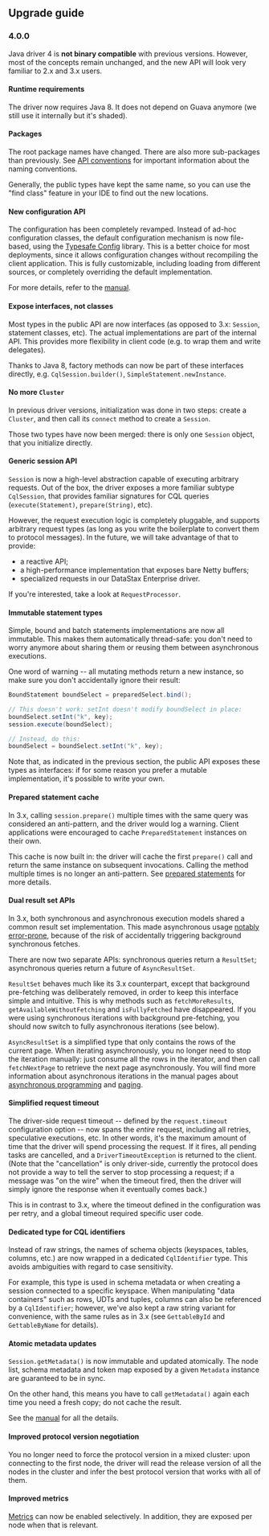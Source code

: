 ## Upgrade guide

### 4.0.0

Java driver 4 is **not binary compatible** with previous versions. However, most of the concepts
remain unchanged, and the new API will look very familiar to 2.x and 3.x users.

#### Runtime requirements

The driver now requires Java 8. It does not depend on Guava anymore (we still use it internally but
it's shaded).

#### Packages

The root package names have changed. There are also more sub-packages than previously. See [API 
conventions] for important information about the naming conventions.
  
Generally, the public types have kept the same name, so you can use the "find class" feature in your
IDE to find out the new locations.

[API conventions]: ../manual/api_conventions

#### New configuration API

The configuration has been completely revamped. Instead of ad-hoc configuration classes, the default
configuration mechanism is now file-based, using the [Typesafe Config] library. This is a better
choice for most deployments, since it allows configuration changes without recompiling the client
application. This is fully customizable, including loading from different sources, or completely
overriding the default implementation.

For more details, refer to the [manual](../manual/core/configuration).

[Typesafe Config]: https://github.com/typesafehub/config

#### Expose interfaces, not classes

Most types in the public API are now interfaces (as opposed to 3.x: `Session`, statement classes, 
etc). The actual implementations are part of the internal API. This provides more flexibility in
client code (e.g. to wrap them and write delegates).

Thanks to Java 8, factory methods can now be part of these interfaces directly, e.g.
`CqlSession.builder()`, `SimpleStatement.newInstance`.

#### No more `Cluster`

In previous driver versions, initialization was done in two steps: create a `Cluster`, and then call
its `connect` method to create a `Session`.

Those two types have now been merged: there is only one `Session` object, that you initialize
directly.

#### Generic session API

`Session` is now a high-level abstraction capable of executing arbitrary requests. Out of the box,
the driver exposes a more familiar subtype `CqlSession`, that provides familiar signatures for CQL
queries (`execute(Statement)`, `prepare(String)`, etc).

However, the request execution logic is completely pluggable, and supports arbitrary request types
(as long as you write the boilerplate to convert them to protocol messages). In the future, we will
take advantage of that to provide:

* a reactive API;
* a high-performance implementation that exposes bare Netty buffers;
* specialized requests in our DataStax Enterprise driver.

If you're interested, take a look at `RequestProcessor`.
 
#### Immutable statement types

Simple, bound and batch statements implementations are now all immutable. This makes them
automatically thread-safe: you don't need to worry anymore about sharing them or reusing them
between asynchronous executions.

One word of warning -- all mutating methods return a new instance, so make sure you don't
accidentally ignore their result:

```java
BoundStatement boundSelect = preparedSelect.bind();

// This doesn't work: setInt doesn't modify boundSelect in place:
boundSelect.setInt("k", key);
session.execute(boundSelect);

// Instead, do this:
boundSelect = boundSelect.setInt("k", key);
```

Note that, as indicated in the previous section, the public API exposes these types as interfaces:
if for some reason you prefer a mutable implementation, it's possible to write your own.

#### Prepared statement cache

In 3.x, calling `session.prepare()` multiple times with the same query was considered an
anti-pattern, and the driver would log a warning. Client applications were encouraged to cache
`PreparedStatement` instances on their own.

This cache is now built in: the driver will cache the first `prepare()` call and return the same
instance on subsequent invocations. Calling the method multiple times is no longer an anti-pattern.
See [prepared statements](../manual/core/statements/prepared/) for more details. 


#### Dual result set APIs

In 3.x, both synchronous and asynchronous execution models shared a common result set
implementation. This made asynchronous usage [notably error-prone][3.x async paging], because of the
risk of accidentally triggering background synchronous fetches.

There are now two separate APIs: synchronous queries return a `ResultSet`; asynchronous queries 
return a future of `AsyncResultSet`.

`ResultSet` behaves much like its 3.x counterpart, except that background pre-fetching was 
deliberately removed, in order to keep this interface simple and intuitive. This is why methods such 
as `fetchMoreResults`, `getAvailableWithoutFetching` and `isFullyFetched` have disappeared. If you 
were using synchronous iterations with background pre-fetching, you should now switch to fully 
asynchronous iterations (see below).

`AsyncResultSet` is a simplified type that only contains the rows of the current page. When 
iterating asynchronously, you no longer need to stop the iteration manually: just consume all the 
rows in the iterator, and then call `fetchNextPage` to retrieve the next page asynchronously. You
will find more information about asynchronous iterations in the manual pages about [asynchronous 
programming][4.x async programming] and [paging][4.x paging].

[3.x async paging]: http://docs.datastax.com/en/developer/java-driver/3.2/manual/async/#async-paging
[4.x async programming]: http://docs.datastax.com/en/developer/java-driver/4.0/manual/core/async/
[4.x paging]: http://docs.datastax.com/en/developer/java-driver/4.0/manual/core/paging/

#### Simplified request timeout

The driver-side request timeout -- defined by the `request.timeout` configuration option -- now
spans the <em>entire</em> request, including all retries, speculative executions, etc. In other
words, it's the maximum amount of time that the driver will spend processing the request. If it
fires, all pending tasks are cancelled, and a `DriverTimeoutException` is returned to the client.
(Note that the "cancellation" is only driver-side, currently the protocol does not provide a way to
tell the server to stop processing a request; if a message was "on the wire" when the timeout fired,
then the driver will simply ignore the response when it eventually comes back.)
 
This is in contrast to 3.x, where the timeout defined in the configuration was per retry, and a 
global timeout required specific user code.

#### Dedicated type for CQL identifiers

Instead of raw strings, the names of schema objects (keyspaces, tables, columns, etc.) are now 
wrapped in a dedicated `CqlIdentifier` type. This avoids ambiguities with regard to case
sensitivity.

For example, this type is used in schema metadata or when creating a session connected to a specific
keyspace. When manipulating "data containers" such as rows, UDTs and tuples, columns can also be
referenced by a `CqlIdentifier`; however, we've also kept a raw string variant for convenience, with
the same rules as in 3.x (see `GettableById` and `GettableByName` for details).

#### Atomic metadata updates

`Session.getMetadata()` is now immutable and updated atomically. The node list, schema metadata and
token map exposed by a given `Metadata` instance are guaranteed to be in sync.

On the other hand, this means you have to call `getMetadata()` again each time you need a fresh
copy; do not cache the result.

See the [manual](../manual/core/metadata/) for all the details.

#### Improved protocol version negotiation

You no longer need to force the protocol version in a mixed cluster: upon connecting to the first
node, the driver will read the release version of all the nodes in the cluster and infer the best
protocol version that works with all of them.

#### Improved metrics

[Metrics](../manual/core/metrics/) can now be enabled selectively. In addition, they are exposed per
node when that is relevant.
